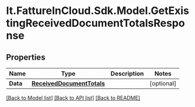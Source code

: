 # It.FattureInCloud.Sdk.Model.GetExistingReceivedDocumentTotalsResponse

## Properties

Name | Type | Description | Notes
------------ | ------------- | ------------- | -------------
**Data** | [**ReceivedDocumentTotals**](ReceivedDocumentTotals.md) |  | [optional] 

[[Back to Model list]](../../README.md#documentation-for-models) [[Back to API list]](../../README.md#documentation-for-api-endpoints) [[Back to README]](../../README.md)

